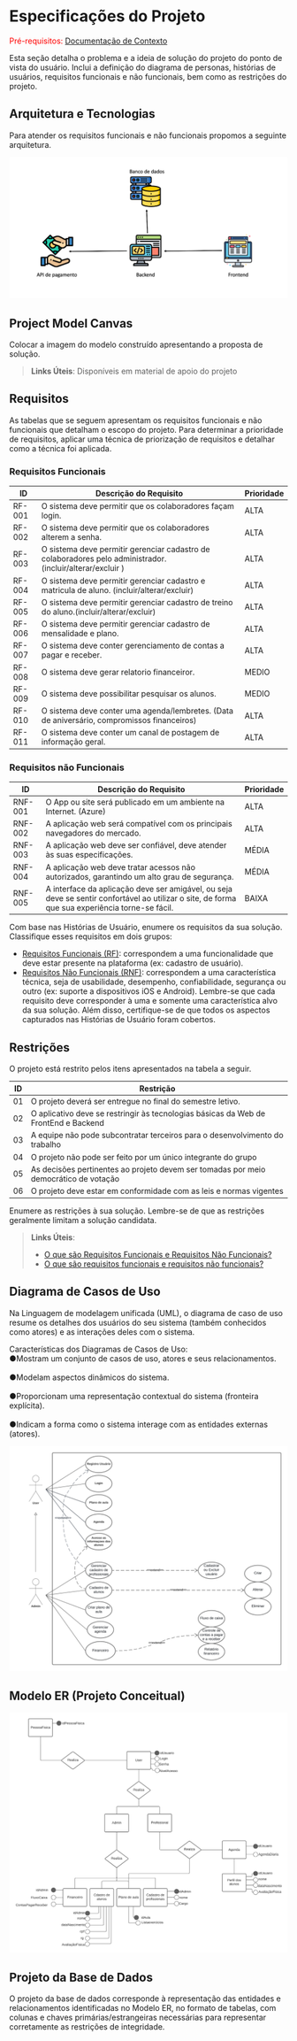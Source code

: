 # Especificações do Projeto

<span style="color:red">Pré-requisitos: <a href="1-Documentação de Contexto.md"> Documentação de Contexto</a></span>

Esta seção detalha o problema e a ideia de solução do projeto do ponto de vista do usuário. Inclui a definição do diagrama de personas, histórias de usuários, requisitos funcionais e não funcionais, bem como as restrições do projeto.

## Arquitetura e Tecnologias

Para atender os requisitos funcionais e não funcionais propomos a seguinte arquitetura.

![arquitetura](img/arquitetura.png)

## Project Model Canvas

Colocar a imagem do modelo construído apresentando a proposta de solução.

> **Links Úteis**:
> Disponíveis em material de apoio do projeto

## Requisitos

As tabelas que se seguem apresentam os requisitos funcionais e não funcionais que detalham o escopo do projeto. Para determinar a prioridade de requisitos, aplicar uma técnica de priorização de requisitos e detalhar como a técnica foi aplicada.

### Requisitos Funcionais

|ID    | Descrição do Requisito  | Prioridade |
|------|-----------------------------------------|----|
|RF-001| O sistema deve permitir que os colaboradores façam login. | ALTA |
|RF-002| O sistema deve permitir que os colaboradores alterem a senha. | ALTA |
|RF-003| O sistema deve permitir gerenciar cadastro de colaboradores pelo administrador. (incluir/alterar/excluir ) | ALTA |
|RF-004| O sistema deve permitir gerenciar cadastro e matricula de aluno. (incluir/alterar/excluir) | ALTA |
|RF-005| O sistema deve permitir gerenciar cadastro de treino do aluno.(incluir/alterar/excluir) | ALTA |
|RF-006| O sistema deve permitir gerenciar cadastro de mensalidade e plano. | ALTA |
|RF-007| O sistema deve conter gerenciamento de contas a pagar e receber. | ALTA |
|RF-008| O sistema deve gerar relatorio financeiror. | MEDIO |
|RF-009| O sistema deve possibilitar pesquisar os alunos. | MEDIO |
|RF-010| O sistema deve conter uma agenda/lembretes. (Data de aniversário, compromissos financeiros) | ALTA |
|RF-011| O sistema deve conter um canal de postagem de informação geral. | ALTA |


### Requisitos não Funcionais

|ID     | Descrição do Requisito  |Prioridade |
|-------|-------------------------|----|
|RNF-001| O App ou site será publicado em um ambiente na Internet. (Azure) | ALTA | 
|RNF-002| A aplicação web será compatível com os principais navegadores do mercado. |  ALTA | 
|RNF-003| A aplicação web deve ser confiável, deve atender às suas especificações. |  MÉDIA | 
|RNF-004| A aplicação web deve tratar acessos não autorizados, garantindo um alto grau de segurança. |  MÉDIA | 
|RNF-005| A interface da aplicação deve ser amigável, ou seja deve se sentir confortável ao utilizar o site, de forma que sua experiência torne-se fácil. |  BAIXA | 

Com base nas Histórias de Usuário, enumere os requisitos da sua solução. Classifique esses requisitos em dois grupos:

- [Requisitos Funcionais
 (RF)](https://pt.wikipedia.org/wiki/Requisito_funcional):
 correspondem a uma funcionalidade que deve estar presente na
  plataforma (ex: cadastro de usuário).
- [Requisitos Não Funcionais
  (RNF)](https://pt.wikipedia.org/wiki/Requisito_n%C3%A3o_funcional):
  correspondem a uma característica técnica, seja de usabilidade,
  desempenho, confiabilidade, segurança ou outro (ex: suporte a
  dispositivos iOS e Android).
Lembre-se que cada requisito deve corresponder à uma e somente uma
característica alvo da sua solução. Além disso, certifique-se de que
todos os aspectos capturados nas Histórias de Usuário foram cobertos.

## Restrições

O projeto está restrito pelos itens apresentados na tabela a seguir.

|ID| Restrição                                             |
|--|-------------------------------------------------------|
|01| O projeto deverá ser entregue no final do semestre letivo. |
|02| O aplicativo deve se restringir às tecnologias básicas da Web de FrontEnd e Backend        |
|03| A equipe não pode subcontratar terceiros para o desenvolvimento do trabalho        |
|04| O projeto não pode ser feito por um único integrante do grupo        |
|05| As decisões pertinentes ao projeto devem ser tomadas por meio democrático de votação        |
|06| O projeto deve estar em conformidade com as leis e normas vigentes        |

Enumere as restrições à sua solução. Lembre-se de que as restrições geralmente limitam a solução candidata.

> **Links Úteis**:
> - [O que são Requisitos Funcionais e Requisitos Não Funcionais?](https://codificar.com.br/requisitos-funcionais-nao-funcionais/)
> - [O que são requisitos funcionais e requisitos não funcionais?](https://analisederequisitos.com.br/requisitos-funcionais-e-requisitos-nao-funcionais-o-que-sao/)

## Diagrama de Casos de Uso

Na Linguagem de modelagem unificada (UML), o diagrama de caso de uso resume os detalhes dos usuários do seu sistema (também conhecidos como atores) e as interações deles com o sistema.

Características dos Diagramas de Casos de Uso:
<br>●Mostram um conjunto de casos de uso, atores e seus relacionamentos.<br>
<br>●Modelam aspectos dinâmicos do sistema.<br>
<br>●Proporcionam uma representação contextual do sistema (fronteira explícita).<br>
<br>●Indicam a forma como o sistema interage com as entidades externas (atores).<br>

![](https://github.com/ICEI-PUC-Minas-PMV-ADS/pmv-ads-2023-2-e5-proj-empext-t1-pmv-ads-2023-2-e5-proj-gymsync/blob/main/docs/img/Diagrama%20de%20Casos%20de%20Uso.png)

## Modelo ER (Projeto Conceitual)

![](https://github.com/ICEI-PUC-Minas-PMV-ADS/pmv-ads-2023-2-e5-proj-empext-t1-pmv-ads-2023-2-e5-proj-gymsync/blob/main/docs/img/Modelo%20ER%20(Projeto%20Conceitual).png)

## Projeto da Base de Dados

O projeto da base de dados corresponde à representação das entidades e relacionamentos identificadas no Modelo ER, no formato de tabelas, com colunas e chaves primárias/estrangeiras necessárias para representar corretamente as restrições de integridade.
